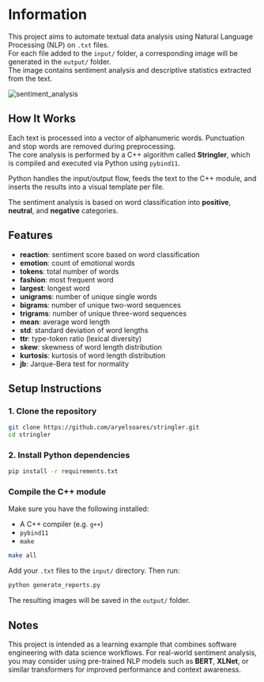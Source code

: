 # Information

This project aims to automate textual data analysis using Natural Language Processing (NLP) on `.txt` files.  
For each file added to the `input/` folder, a corresponding image will be generated in the `output/` folder.  
The image contains sentiment analysis and descriptive statistics extracted from the text.

![sentiment_analysis](https://github.com/user-attachments/assets/89c3a0cd-6e2e-43c3-a36f-dd999329e55b)

## How It Works

Each text is processed into a vector of alphanumeric words. Punctuation and stop words are removed during preprocessing.  
The core analysis is performed by a C++ algorithm called **Stringler**, which is compiled and executed via Python using `pybind11`.  

Python handles the input/output flow, feeds the text to the C++ module, and inserts the results into a visual template per file.

The sentiment analysis is based on word classification into **positive**, **neutral**, and **negative** categories.

## Features

- **reaction**: sentiment score based on word classification
- **emotion**: count of emotional words
- **tokens**: total number of words
- **fashion**: most frequent word
- **largest**: longest word
- **unigrams**: number of unique single words
- **bigrams**: number of unique two-word sequences
- **trigrams**: number of unique three-word sequences
- **mean**: average word length
- **std**: standard deviation of word lengths
- **ttr**: type-token ratio (lexical diversity)
- **skew**: skewness of word length distribution
- **kurtosis**: kurtosis of word length distribution
- **jb**: Jarque-Bera test for normality

## Setup Instructions

### 1. Clone the repository

```bash
git clone https://github.com/aryelsoares/stringler.git
cd stringler
```

### 2. Install Python dependencies

```bash
pip install -r requirements.txt
```

### Compile the C++ module

Make sure you have the following installed:

- A C++ compiler (e.g. `g++`)
- `pybind11`
- `make`

```bash
make all
```

Add your `.txt` files to the `input/` directory. Then run:

```bash
python generate_reports.py
```

The resulting images will be saved in the `output/` folder.

## Notes

This project is intended as a learning example that combines software engineering with data science workflows. For real-world sentiment analysis, you may consider using pre-trained NLP models such as **BERT**, **XLNet**, or similar transformers for improved performance and context awareness.
